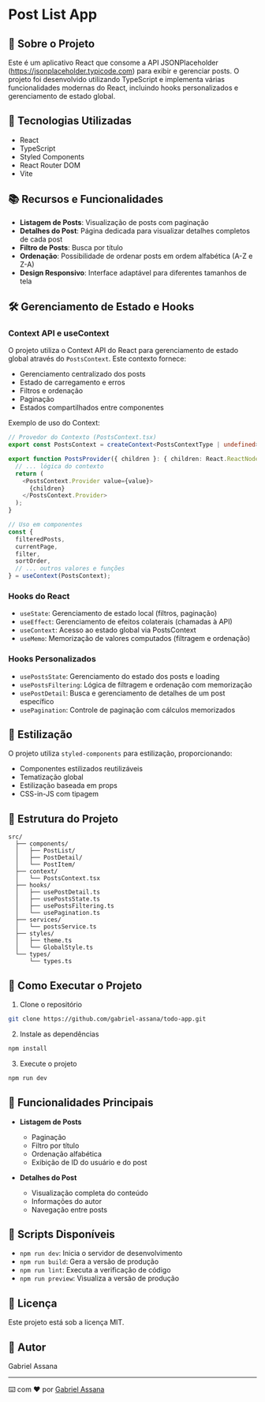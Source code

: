 # Post List App

## 📝 Sobre o Projeto

Este é um aplicativo React que consome a API JSONPlaceholder (https://jsonplaceholder.typicode.com) para exibir e gerenciar posts. O projeto foi desenvolvido utilizando TypeScript e implementa várias funcionalidades modernas do React, incluindo hooks personalizados e gerenciamento de estado global.

## 🚀 Tecnologias Utilizadas

- React
- TypeScript
- Styled Components
- React Router DOM
- Vite

## 📚 Recursos e Funcionalidades

- **Listagem de Posts**: Visualização de posts com paginação
- **Detalhes do Post**: Página dedicada para visualizar detalhes completos de cada post
- **Filtro de Posts**: Busca por título
- **Ordenação**: Possibilidade de ordenar posts em ordem alfabética (A-Z e Z-A)
- **Design Responsivo**: Interface adaptável para diferentes tamanhos de tela

## 🛠️ Gerenciamento de Estado e Hooks

### Context API e useContext
O projeto utiliza o Context API do React para gerenciamento de estado global através do `PostsContext`. Este contexto fornece:

- Gerenciamento centralizado dos posts
- Estado de carregamento e erros
- Filtros e ordenação
- Paginação
- Estados compartilhados entre componentes

Exemplo de uso do Context:
```typescript
// Provedor do Contexto (PostsContext.tsx)
export const PostsContext = createContext<PostsContextType | undefined>(undefined);

export function PostsProvider({ children }: { children: React.ReactNode }) {
  // ... lógica do contexto
  return (
    <PostsContext.Provider value={value}>
      {children}
    </PostsContext.Provider>
  );
}

// Uso em componentes
const {
  filteredPosts,
  currentPage,
  filter,
  sortOrder,
  // ... outros valores e funções
} = useContext(PostsContext);
```

### Hooks do React
- `useState`: Gerenciamento de estado local (filtros, paginação)
- `useEffect`: Gerenciamento de efeitos colaterais (chamadas à API)
- `useContext`: Acesso ao estado global via PostsContext
- `useMemo`: Memorização de valores computados (filtragem e ordenação)

### Hooks Personalizados
- `usePostsState`: Gerenciamento do estado dos posts e loading
- `usePostsFiltering`: Lógica de filtragem e ordenação com memorização
- `usePostDetail`: Busca e gerenciamento de detalhes de um post específico
- `usePagination`: Controle de paginação com cálculos memorizados

## 🎨 Estilização

O projeto utiliza `styled-components` para estilização, proporcionando:
- Componentes estilizados reutilizáveis
- Tematização global
- Estilização baseada em props
- CSS-in-JS com tipagem

## 📁 Estrutura do Projeto

```
src/
  ├── components/
  │   ├── PostList/
  │   ├── PostDetail/
  │   └── PostItem/
  ├── context/
  │   └── PostsContext.tsx
  ├── hooks/
  │   ├── usePostDetail.ts
  │   ├── usePostsState.ts
  │   ├── usePostsFiltering.ts
  │   └── usePagination.ts
  ├── services/
  │   └── postsService.ts
  ├── styles/
  │   ├── theme.ts
  │   └── GlobalStyle.ts
  └── types/
      └── types.ts
```

## 🚀 Como Executar o Projeto

1. Clone o repositório
```bash
git clone https://github.com/gabriel-assana/todo-app.git
```

2. Instale as dependências
```bash
npm install
```

3. Execute o projeto
```bash
npm run dev
```

## 📌 Funcionalidades Principais

- **Listagem de Posts**
  - Paginação
  - Filtro por título
  - Ordenação alfabética
  - Exibição de ID do usuário e do post

- **Detalhes do Post**
  - Visualização completa do conteúdo
  - Informações do autor
  - Navegação entre posts

## 🔧 Scripts Disponíveis

- `npm run dev`: Inicia o servidor de desenvolvimento
- `npm run build`: Gera a versão de produção
- `npm run lint`: Executa a verificação de código
- `npm run preview`: Visualiza a versão de produção

## 📄 Licença

Este projeto está sob a licença MIT.

## 👥 Autor

Gabriel Assana

---

⌨️ com ❤️ por [Gabriel Assana](https://github.com/gabriel-assana)